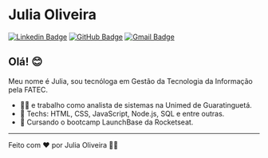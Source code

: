 # Julia Oliveira

[![Linkedin Badge](https://img.shields.io/badge/-Julia-0e76a8?style=flat-square&logo=Linkedin&logoColor=white&link=https://www.linkedin.com/in/julia-oliveira-silva/)](https://www.linkedin.com/in/julia-oliveira-silva/) 
[![GitHub Badge](https://img.shields.io/badge/-juliasilvao-171515?style=flat-square&logo=GitHub&logoColor=white&link=https://github.com/juliasilvao/)](https://github.com/juliasilvao/)
[![Gmail Badge](https://img.shields.io/badge/-julia.oliveira.silva@outlook.com-red?style=flat-square&logo=Gmail&logoColor=white&link=mailto:julia.oliveira.silva@outlook.com)](mailto:julia.oliveira.silva@outlook.com)

## Olá! 😊

Meu nome é Julia, sou tecnóloga em Gestão da Tecnologia da Informação pela FATEC.

- 👩‍💻 e trabalho como analista de sistemas na Unimed de Guaratinguetá.
- 🚀 Techs: HTML, CSS, JavaScript, Node.js, SQL e entre outras.
- :blue_book: Cursando o bootcamp LaunchBase da Rocketseat.

---

Feito com ❤️ por Julia Oliveira 👋🏽
